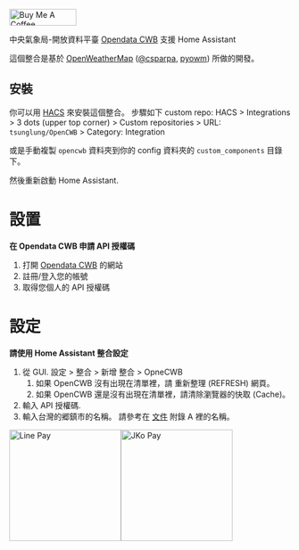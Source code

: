 <a href="https://www.buymeacoffee.com/tsunglung" target="_blank"><img src="https://cdn.buymeacoffee.com/buttons/default-orange.png" alt="Buy Me A Coffee" height="30" width="120"></a>

中央氣象局-開放資料平臺 [Opendata CWB](https://opendata.cwb.gov.tw/index) 支援 Home Assistant


這個整合是基於 [OpenWeatherMap](https://openweathermap.org) ([@csparpa](https://pypi.org/user/csparpa), [pyowm](https://github.com/csparpa/pyowm)) 所做的開發。

## 安裝

你可以用 [HACS](https://hacs.xyz/) 來安裝這個整合。 步驟如下 custom repo: HACS > Integrations > 3 dots (upper top corner) > Custom repositories > URL: `tsunglung/OpenCWB` > Category: Integration

或是手動複製 `opencwb` 資料夾到你的 config 資料夾的  `custom_components` 目錄下。

然後重新啟動 Home Assistant.

# 設置

**在 Opendata CWB 申請 API 授權碼**
1. 打開 [Opendata CWB](https://opendata.cwb.gov.tw/devManual/insrtuction) 的網站
2. 註冊/登入您的帳號
3. 取得您個人的 API 授權碼

# 設定

**請使用 Home Assistant 整合設定**


1. 從 GUI. 設定 > 整合 > 新增 整合 > OpneCWB
   1. 如果 OpenCWB 沒有出現在清單裡，請 重新整理 (REFRESH) 網頁。
   2. 如果 OpenCWB 還是沒有出現在清單裡，請清除瀏覽器的快取 (Cache)。
2. 輸入 API 授權碼.
3. 輸入台灣的郷鎮市的名稱。 請參考在 [文件](https://opendata.cwb.gov.tw/opendatadoc/CWB_Opendata_API_V1.2.pdf) 附錄 A 裡的名稱。

<img src="https://github.com/tsunglung/OpenCWB/blob/master/linepay.jpg" alt="Line Pay" height="200" width="200"><img src="https://github.com/tsunglung/OpenCWB/blob/master/jkopay.jpg" alt="JKo Pay" height="200" width="200">